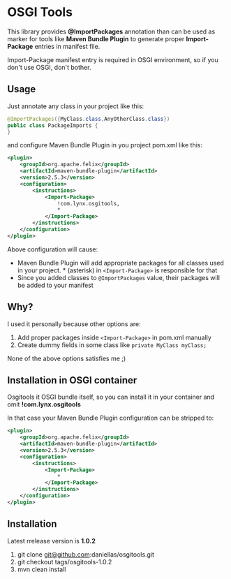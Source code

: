 # OSGI Tools

This library provides **@ImportPackages** annotation than can be used as marker for tools like **Maven Bundle Plugin** to generate proper **Import-Package** entries in manifest file. 

Import-Package manifest entry is required in OSGI environment, so if you don't use OSGI, don't bother.

## Usage

Just annotate any class in your project like this:

```java
@ImportPackages({MyClass.class,AnyOtherClass.class})
public class PackageImports {
}
```

and configure Maven Bundle Plugin in you project pom.xml like this:

```xml
<plugin>
    <groupId>org.apache.felix</groupId>
    <artifactId>maven-bundle-plugin</artifactId>
    <version>2.5.3</version>
    <configuration>
        <instructions>
            <Import-Package>
                !com.lynx.osgitools,
                *
            </Import-Package>
        </instructions>
    </configuration>
</plugin>
```

Above configuration will cause:

* Maven Bundle Plugin will add appropriate packages for all classes used in your project. * (asterisk) in `<Import-Package>` is responsible for that
* Since you added classes to `@ImportPackages` value, their packages will be added to your manifest

## Why?

I used it personally because other options are:

1. Add proper packages inside `<Import-Package>` in pom.xml manually
2. Create dummy fields in some class like `private MyClass myClass;`

None of the above options satisfies me ;)

## Installation in OSGI container

Osgitools it OSGI bundle itself, so you can install it in your container and omit **!com.lynx.osgitools** 

In that case your Maven Bundle Plugin configuration can be stripped to:

```xml
<plugin>
    <groupId>org.apache.felix</groupId>
    <artifactId>maven-bundle-plugin</artifactId>
    <version>2.5.3</version>
    <configuration>
        <instructions>
            <Import-Package>
                *
            </Import-Package>
        </instructions>
    </configuration>
</plugin>
```
## Installation

Latest rrelease version is **1.0.2**

1. git clone git@github.com:daniellas/osgitools.git
2. git checkout tags/osgitools-1.0.2
3. mvn clean install